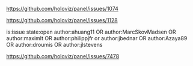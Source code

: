 
https://github.com/holoviz/panel/issues/1074

https://github.com/holoviz/panel/issues/1128

is:issue state:open author:ahuang11 OR author:MarcSkovMadsen OR author:maximlt OR author:philippjfr or author:jbednar OR author:Azaya89 OR author:droumis OR author:jlstevens 

https://github.com/holoviz/panel/issues/7478
